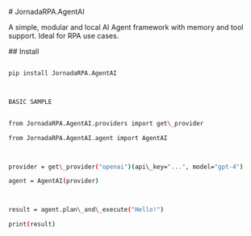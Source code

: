 \# JornadaRPA.AgentAI



A simple, modular and local AI Agent framework with memory and tool support. Ideal for RPA use cases.



\## Install



```bash

pip install JornadaRPA.AgentAI



BASIC SAMPLE


from JornadaRPA.AgentAI.providers import get\_provider

from JornadaRPA.AgentAI.agent import AgentAI



provider = get\_provider("openai")(api\_key="...", model="gpt-4")

agent = AgentAI(provider)



result = agent.plan\_and\_execute("Hello!")

print(result)



